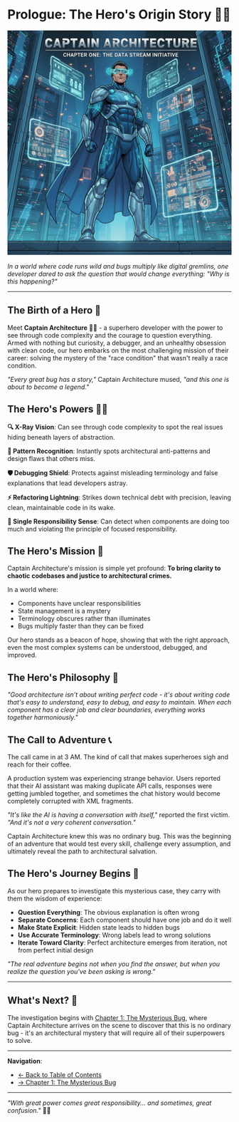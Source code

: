 # Prologue: The Hero's Origin Story 🦸‍♂️

![The Hero's Origin Story](images/covers/prologue-cover.png)

_In a world where code runs wild and bugs multiply like digital gremlins, one developer dared to ask the question that would change everything: "Why is this happening?"_

---

## The Birth of a Hero 🌟

Meet **Captain Architecture** 🦸‍♂️ - a superhero developer with the power to see through code complexity and the courage to question everything. Armed with nothing but curiosity, a debugger, and an unhealthy obsession with clean code, our hero embarks on the most challenging mission of their career: solving the mystery of the "race condition" that wasn't really a race condition.

_"Every great bug has a story,"_ Captain Architecture mused, _"and this one is about to become a legend."_

## The Hero's Powers 🦸‍♂️

**🔍 X-Ray Vision**: Can see through code complexity to spot the real issues hiding beneath layers of abstraction.

**🧠 Pattern Recognition**: Instantly spots architectural anti-patterns and design flaws that others miss.

**🛡️ Debugging Shield**: Protects against misleading terminology and false explanations that lead developers astray.

**⚡ Refactoring Lightning**: Strikes down technical debt with precision, leaving clean, maintainable code in its wake.

**🎯 Single Responsibility Sense**: Can detect when components are doing too much and violating the principle of focused responsibility.

## The Hero's Mission 🎯

Captain Architecture's mission is simple yet profound: **To bring clarity to chaotic codebases and justice to architectural crimes.**

In a world where:

- Components have unclear responsibilities
- State management is a mystery
- Terminology obscures rather than illuminates
- Bugs multiply faster than they can be fixed

Our hero stands as a beacon of hope, showing that with the right approach, even the most complex systems can be understood, debugged, and improved.

## The Hero's Philosophy 💭

_"Good architecture isn't about writing perfect code - it's about writing code that's easy to understand, easy to debug, and easy to maintain. When each component has a clear job and clear boundaries, everything works together harmoniously."_

## The Call to Adventure 📞

The call came in at 3 AM. The kind of call that makes superheroes sigh and reach for their coffee.

A production system was experiencing strange behavior. Users reported that their AI assistant was making duplicate API calls, responses were getting jumbled together, and sometimes the chat history would become completely corrupted with XML fragments.

_"It's like the AI is having a conversation with itself,"_ reported the first victim. _"And it's not a very coherent conversation."_

Captain Architecture knew this was no ordinary bug. This was the beginning of an adventure that would test every skill, challenge every assumption, and ultimately reveal the path to architectural salvation.

## The Hero's Journey Begins 🚀

As our hero prepares to investigate this mysterious case, they carry with them the wisdom of experience:

- **Question Everything**: The obvious explanation is often wrong
- **Separate Concerns**: Each component should have one job and do it well
- **Make State Explicit**: Hidden state leads to hidden bugs
- **Use Accurate Terminology**: Wrong labels lead to wrong solutions
- **Iterate Toward Clarity**: Perfect architecture emerges from iteration, not from perfect initial design

_"The real adventure begins not when you find the answer, but when you realize the question you've been asking is wrong."_

---

## What's Next? 🔮

The investigation begins with [Chapter 1: The Mysterious Bug](part1/chapter1.md), where Captain Architecture arrives on the scene to discover that this is no ordinary bug - it's an architectural mystery that will require all of their superpowers to solve.

---

**Navigation**:

- [← Back to Table of Contents](README.md)
- [→ Chapter 1: The Mysterious Bug](part1/chapter1.md)

---

_"With great power comes great responsibility... and sometimes, great confusion."_ 🦸‍♂️

